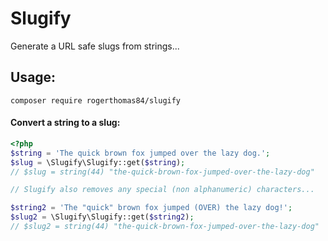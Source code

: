 Slugify
===========

Generate a URL safe slugs from strings...

## Usage:

`composer require rogerthomas84/slugify`

#### Convert a string to a slug:

```php
<?php
$string = 'The quick brown fox jumped over the lazy dog.';
$slug = \Slugify\Slugify::get($string);
// $slug = string(44) "the-quick-brown-fox-jumped-over-the-lazy-dog"

// Slugify also removes any special (non alphanumeric) characters...

$string2 = 'The "quick" brown fox jumped (OVER) the lazy dog!';
$slug2 = \Slugify\Slugify::get($string2);
// $slug2 = string(44) "the-quick-brown-fox-jumped-over-the-lazy-dog"
```

